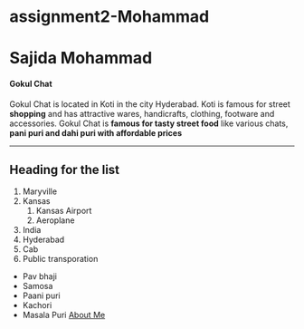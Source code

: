 # assignment2-Mohammad
# Sajida Mohammad
#### Gokul Chat

Gokul Chat is located in Koti in the city Hyderabad. Koti is famous for street **shopping** and has attractive wares, handicrafts, clothing, footware and accessories.
Gokul Chat is **famous for tasty street food** like various chats, **pani puri and dahi puri with affordable prices**
***
## Heading for the list ##
1. Maryville
2. Kansas 
    1. Kansas Airport
    3. Aeroplane
3. India
4. Hyderabad
5. Cab
6. Public transporation

* Pav bhaji
* Samosa
* Paani puri
* Kachori
* Masala Puri
[About Me](AboutMe.md)
